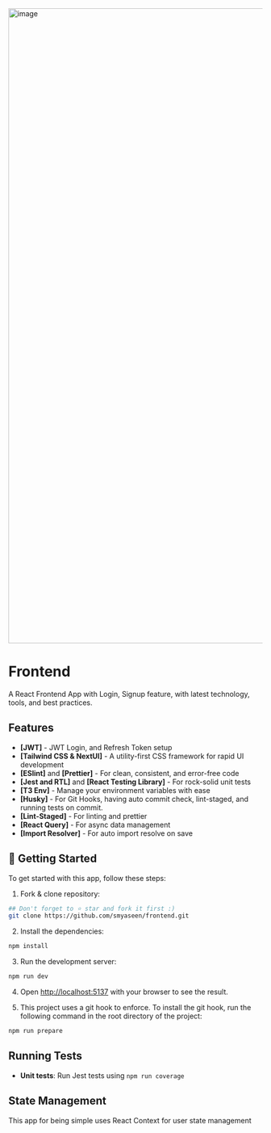<img width="1258" alt="image" src="https://github.com/smyaseen/frontend/assets/37702376/6337931f-1556-493c-89aa-29a0d44cbc19">

# Frontend



A React Frontend App with Login, Signup feature, with latest technology, tools, and best practices.

## Features

- **[JWT]** - JWT Login, and Refresh Token setup
- **[Tailwind CSS & NextUI]** - A utility-first CSS framework for rapid UI development
- **[ESlint]** and **[Prettier]** - For clean, consistent, and error-free code
- **[Jest and RTL]** and **[React Testing Library]** - For rock-solid unit tests
- **[T3 Env]** - Manage your environment variables with ease
- **[Husky]** - For Git Hooks, having auto commit check, lint-staged, and running tests on commit.
- **[Lint-Staged]** - For linting and prettier
- **[React Query]** - For async data management
- **[Import Resolver]** - For auto import resolve on save


## 🎯 Getting Started

To get started with this app, follow these steps:

1. Fork & clone repository:

```bash
## Don't forget to ⭐ star and fork it first :)
git clone https://github.com/smyaseen/frontend.git
```

2. Install the dependencies:

```bash
npm install
```

3. Run the development server:

```bash
npm run dev
```

4. Open [http://localhost:5137](http://localhost:5137) with your browser to see the result.

5. This project uses a git hook to enforce. To install the git hook, run the following command in the root directory of the project:

```sh
npm run prepare
```

## Running Tests

- **Unit tests**: Run Jest tests using `npm run coverage`

## State Management

This app for being simple uses React Context for user state management
